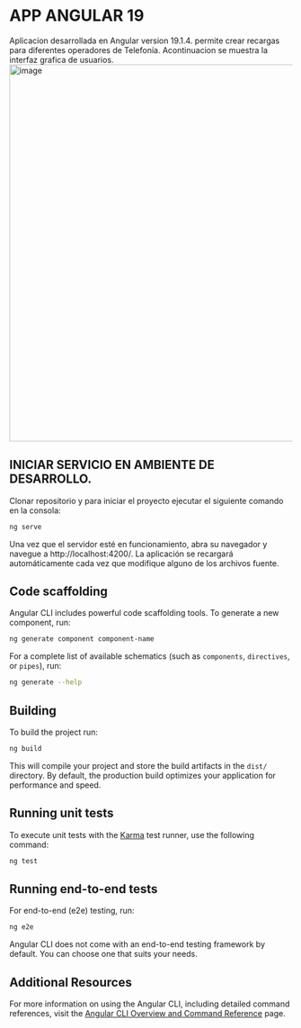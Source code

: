 # APP ANGULAR 19

Aplicacíon desarrollada en Angular version 19.1.4. permite crear recargas para diferentes operadores de Telefonía.
Acontinuacion se muestra la interfaz grafica de usuarios. <img width="1349" height="670" alt="image" src="https://github.com/user-attachments/assets/42f05295-61f2-41f4-9a81-dee09ea761f2" />



## INICIAR SERVICIO EN AMBIENTE DE DESARROLLO.

Clonar repositorio y para iniciar el proyecto ejecutar el siguiente comando en la consola:

```bash
ng serve
```

Una vez que el servidor esté en funcionamiento, abra su navegador y navegue a http://localhost:4200/. La aplicación se recargará automáticamente cada vez que modifique alguno de los archivos fuente.

## Code scaffolding

Angular CLI includes powerful code scaffolding tools. To generate a new component, run:

```bash
ng generate component component-name
```

For a complete list of available schematics (such as `components`, `directives`, or `pipes`), run:

```bash
ng generate --help
```

## Building

To build the project run:

```bash
ng build
```

This will compile your project and store the build artifacts in the `dist/` directory. By default, the production build optimizes your application for performance and speed.

## Running unit tests

To execute unit tests with the [Karma](https://karma-runner.github.io) test runner, use the following command:

```bash
ng test
```

## Running end-to-end tests

For end-to-end (e2e) testing, run:

```bash
ng e2e
```

Angular CLI does not come with an end-to-end testing framework by default. You can choose one that suits your needs.

## Additional Resources

For more information on using the Angular CLI, including detailed command references, visit the [Angular CLI Overview and Command Reference](https://angular.dev/tools/cli) page.
